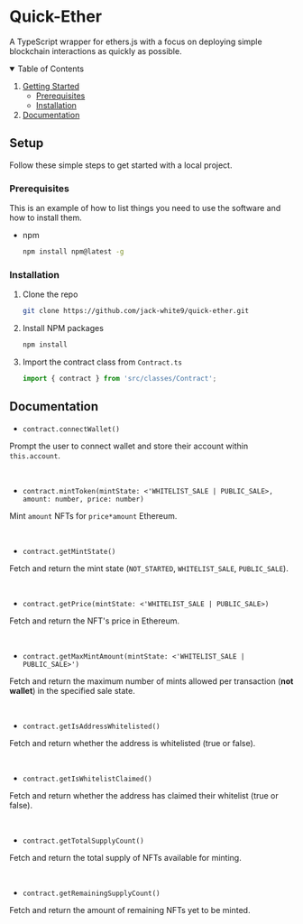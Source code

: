 # Quick-Ether
A TypeScript wrapper for ethers.js with a focus on deploying simple blockchain interactions as quickly as possible.

<details open>
  <summary>Table of Contents</summary>
  <ol>
    <li>
      <a href="#setup">Getting Started</a>
      <ul>
        <li><a href="#prerequisites">Prerequisites</a></li>
        <li><a href="#installation">Installation</a></li>
      </ul>
    </li>
    <li><a href="#documentation">Documentation</a></li>
  </ol>
</details>

## Setup

Follow these simple steps to get started with a local project.

### Prerequisites

This is an example of how to list things you need to use the software and how to install them.
* npm
  ```sh
  npm install npm@latest -g
  ```

### Installation

1. Clone the repo
   ```sh
   git clone https://github.com/jack-white9/quick-ether.git
   ```
2. Install NPM packages
   ```sh
   npm install
   ```
4. Import the contract class from `Contract.ts`
   ```js
   import { contract } from 'src/classes/Contract';
   ```
   
## Documentation

- `contract.connectWallet()`

Prompt the user to connect wallet and store their account within `this.account`.

<br />

- `contract.mintToken(mintState: <'WHITELIST_SALE | PUBLIC_SALE>, amount: number, price: number)`

Mint `amount` NFTs for `price*amount` Ethereum.

<br />

- `contract.getMintState()`

Fetch and return the mint state (`NOT_STARTED`, `WHITELIST_SALE`, `PUBLIC_SALE`).

<br />

- `contract.getPrice(mintState: <'WHITELIST_SALE | PUBLIC_SALE>)`

Fetch and return the NFT's price in Ethereum.

<br />

- `contract.getMaxMintAmount(mintState: <'WHITELIST_SALE | PUBLIC_SALE>')`

Fetch and return the maximum number of mints allowed per transaction  (**not wallet**) in the specified sale state.

<br />

- `contract.getIsAddressWhitelisted()`

Fetch and return whether the address is whitelisted (true or false).

<br />

- `contract.getIsWhitelistClaimed()`

Fetch and return whether the address has claimed their whitelist (true or false).

<br />

- `contract.getTotalSupplyCount()`

Fetch and return the total supply of NFTs available for minting.

<br />

- `contract.getRemainingSupplyCount()`

Fetch and return the amount of remaining NFTs yet to be minted.
